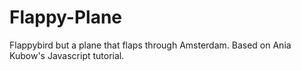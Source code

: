 # Flappy-Plane
Flappybird but a plane that flaps through Amsterdam. Based on Ania Kubow's Javascript tutorial. 
